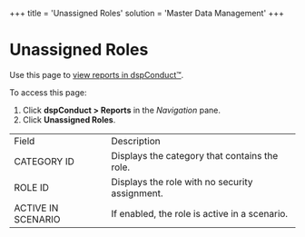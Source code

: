 +++
title = 'Unassigned Roles'
solution = 'Master Data Management'
+++

# Unassigned Roles

<div class="use">

Use this page to [view reports in
dspConduct™](../Use_Cases/View_Reports_in_dspConduct).

</div>

To access this page:

1.  Click <span style="font-weight: bold;">dspConduct \>
    </span>**Reports** in the *Navigation* pane.
2.  Click **Unassigned Roles**.

|                    |                                                |
| ------------------ | ---------------------------------------------- |
| Field              | Description                                    |
| CATEGORY ID        | Displays the category that contains the role.  |
| ROLE ID            | Displays the role with no security assignment. |
| ACTIVE IN SCENARIO | If enabled, the role is active in a scenario.  |
